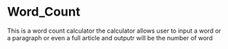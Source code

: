 # Word_Count
This is a word count calculator
the calculator allows user to input a word or a paragraph or even a full article and outputr will be the number of word
